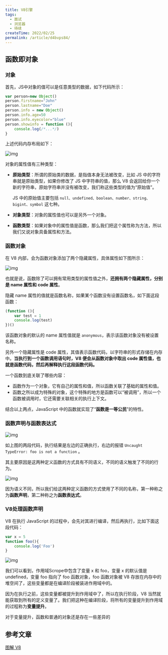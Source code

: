 ```yaml
---
title: V8引擎
tags:
  - 面试
  - 浏览器
  - 待续
createTime: 2022/02/25
permalink: /article/d4bvps84/
---
```

## 函数即对象



### 对象



首先，JS中对象的值可以是任意类型的数据，如下代码所示：

```javascript
var person=new Object()
person.firstname="John"
person.lastname="Doe"
person.info = new Object()
person.info.age=50
person.info.eyecolor="blue"
person.showinfo = function (){
    console.log(/*...*/)
}
```

上述代码内存布局如下：

![img](https://file.40017.cn/baoxian/health/health_public/images/blog/blog-127.png)

对象的属性值有三种类型：

- **原始类型**：所谓的原始类的数据，是指值本身无法被改变，比如 JS 中的字符串就是原始类型，如果你修改了 JS 中字符串的值，那么 V8 会返回给你一个新的字符串，原始字符串并没有被改变，我们称这些类型的值为“原始值”。

  JS 中的原始值主要包括 `null、undefined、boolean、number、string、bigint、symbol` 这七种。

- **对象类型**：对象的属性值也可以是另外一个对象。

- **函数类型**：如果对象中的属性值是函数，那么我们把这个属性称为方法，所以我们又说对象具备属性和方法。



### 函数对象



在 V8 内部，会为函数对象添加了两个隐藏属性，具体属性如下图所示：

![img](https://file.40017.cn/baoxian/health/health_public/images/blog/blog-128.png)

也就是说，函数除了可以拥有常用类型的属性值之外，**还拥有两个隐藏属性，分别是 name 属性和 code 属性**。

隐藏 name 属性的值就是函数名称，如果某个函数没有设置函数名，如下面这段函数：

```js
(function (){
    var test = 1
    console.log(test)
})()
```

该函数对象的默认的 name 属性值就是 `anonymous`，表示该函数对象没有被设置名称。

另外一个隐藏属性是 code 属性，其值表示函数代码，以字符串的形式存储在内存中。**当执行到一个函数调用语句时，V8 便会从函数对象中取出 code 属性值，也就是函数代码，然后再解释执行这段函数代码。**



一个函数到底关联了哪些内容：

- 函数作为一个对象，它有自己的属性和值，所以函数关联了基础的属性和值。
- 函数之所以成为特殊的对象，这个特殊的地方是函数可以“被调用”，所以一个函数被调用时，它还需要关联相关的执行上下文。

结合以上两点，JavaScript 中的函数就实现了“**函数是一等公民**”的特性。



### 函数声明与函数表达式

![img](https://file.40017.cn/baoxian/health/health_public/images/blog/blog-129.png)

如上图的两段代码，执行结果是左边的正确执行，右边的报错 `Uncaught TypeError: foo is not a function` 。

其主要原因是这两种定义函数的方式具有不同语义，不同的语义触发了不同的行为。

![img](https://file.40017.cn/baoxian/health/health_public/images/blog/blog-130.png)

因为语义不同，所以我们给这两种定义函数的方式使用了不同的名称，第一种称之为**函数声明**，第二种称之为**函数表达式**。



### V8处理函数声明



V8 在执行 JavaScript 的过程中，会先对其进行编译，然后再执行，比如下面这段代码：

```js
var x = 5
function foo(){
    console.log('Foo')
}
```

![img](https://file.40017.cn/baoxian/health/health_public/images/blog/blog-131.png)

我们可以看到，作用域Scrope中包含了变量 x 和 foo，变量 x 的默认值是 undefined，变量 foo 指向了 foo 函数对象，foo 函数对象被 V8 存放在内存中的堆空间了，这些变量都是在编译阶段被装进作用域中的。

因为在执行之前，这些变量都被提升到作用域中了，所以在执行阶段，V8 当然就能获取到所有的定义变量了。我们把这种在编译阶段，将所有的变量提升到作用域的过程称为**变量提升**。

对于变量提升，函数和普通的对象还是存在一些差异的



## 参考文章



[图解 V8](https://time.geekbang.org/column/intro/100048001?tab=catalog)
